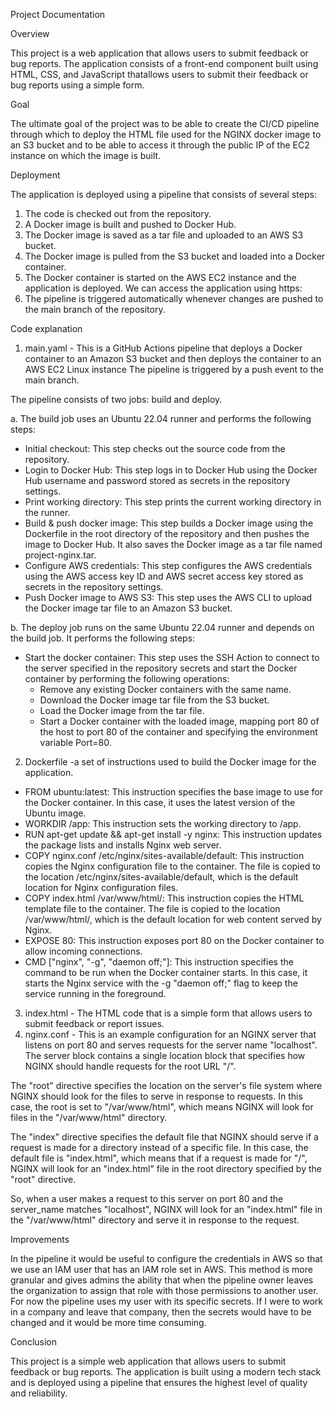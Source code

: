 Project Documentation

Overview

This project is a web application that allows users to submit feedback or bug reports. The application consists of a front-end component built using HTML, CSS, and JavaScript thatallows users to submit their feedback or bug reports using a simple form. 

Goal

The ultimate goal of the project was to be able to create the CI/CD pipeline through which to deploy the HTML file used for the NGINX docker image to an S3 bucket and to be able to access it through the public IP of the EC2 instance on which the image is built.

Deployment

The application is deployed using a pipeline that consists of several steps:

1. The code is checked out from the repository.
2. A Docker image is built and pushed to Docker Hub.
3. The Docker image is saved as a tar file and uploaded to an AWS S3 bucket.
4. The Docker image is pulled from the S3 bucket and loaded into a Docker container.
5. The Docker container is started on the AWS EC2 instance and the application is deployed. We can access the application using https:
6. The pipeline is triggered automatically whenever changes are pushed to the main branch of the repository.

Code explanation

1. main.yaml - This is a GitHub Actions pipeline that deploys a Docker container to an Amazon S3 bucket and then deploys the container to an AWS EC2 Linux instance The pipeline is triggered by a push event to the main branch. 

The pipeline consists of two jobs: build and deploy.

a. The build job uses an Ubuntu 22.04 runner and performs the following steps:

- Initial checkout: This step checks out the source code from the repository.
- Login to Docker Hub: This step logs in to Docker Hub using the Docker Hub username and password stored as secrets in the repository settings.
- Print working directory: This step prints the current working directory in the runner.
- Build & push docker image: This step builds a Docker image using the Dockerfile in the root directory of the repository and then pushes the image to Docker Hub. It also saves the Docker image as a tar file named project-nginx.tar.
- Configure AWS credentials: This step configures the AWS credentials using the AWS access key ID and AWS secret access key stored as secrets in the repository settings.
- Push Docker image to AWS S3: This step uses the AWS CLI to upload the Docker image tar file to an Amazon S3 bucket.

b. The deploy job runs on the same Ubuntu 22.04 runner and depends on the build job. It performs the following steps:

- Start the docker container: This step uses the SSH Action to connect to the server specified in the repository secrets and start the Docker container by performing the following operations:
  - Remove any existing Docker containers with the same name.
  - Download the Docker image tar file from the S3 bucket.
  - Load the Docker image from the tar file.
  - Start a Docker container with the loaded image, mapping port 80 of the host to port 80 of the container and specifying the environment variable Port=80.

2. Dockerfile -a set of instructions used to build the Docker image for the application.
- FROM ubuntu:latest: This instruction specifies the base image to use for the Docker container. In this case, it uses the latest version of the Ubuntu image.
- WORKDIR /app: This instruction sets the working directory to /app.
- RUN apt-get update && apt-get install -y nginx: This instruction updates the package lists and installs Nginx web server.
- COPY nginx.conf /etc/nginx/sites-available/default: This instruction copies the Nginx configuration file to the container. The file is copied to the location /etc/nginx/sites-available/default, which is the default location for Nginx configuration files.
- COPY index.html /var/www/html/: This instruction copies the HTML template file to the container. The file is copied to the location /var/www/html/, which is the default location for web content served by Nginx.
- EXPOSE 80: This instruction exposes port 80 on the Docker container to allow incoming connections.
- CMD ["nginx", "-g", "daemon off;"]: This instruction specifies the command to be run when the Docker container starts. In this case, it starts the Nginx service with the -g "daemon off;" flag to keep the service running in the foreground.

3. index.html - The HTML code that is a simple form that allows users to submit feedback or report issues. 
4. nginx.conf - This is an example configuration for an NGINX server that listens on port 80 and serves requests for the server name "localhost". The server block contains a single location block that specifies how NGINX should handle requests for the root URL "/".

The "root" directive specifies the location on the server's file system where NGINX should look for the files to serve in response to requests. In this case, the root is set to "/var/www/html", which means NGINX will look for files in the "/var/www/html" directory.

The "index" directive specifies the default file that NGINX should serve if a request is made for a directory instead of a specific file. In this case, the default file is "index.html", which means that if a request is made for "/", NGINX will look for an "index.html" file in the root directory specified by the "root" directive.

So, when a user makes a request to this server on port 80 and the server_name matches "localhost", NGINX will look for an "index.html" file in the "/var/www/html" directory and serve it in response to the request.

Improvements

In the pipeline it would be useful to configure the credentials in AWS so that we use an IAM user that has an IAM role set in AWS. This method is more granular and gives admins the ability that when the pipeline owner leaves the organization to assign that role with those permissions to another user. For now the pipeline uses my user with its specific secrets. If I were to work in a company and leave that company, then the secrets would have to be changed and it would be more time consuming. 

Conclusion

This project is a simple web application that allows users to submit feedback or bug reports. The application is built using a modern tech stack and is deployed using a pipeline that ensures the highest level of quality and reliability.
